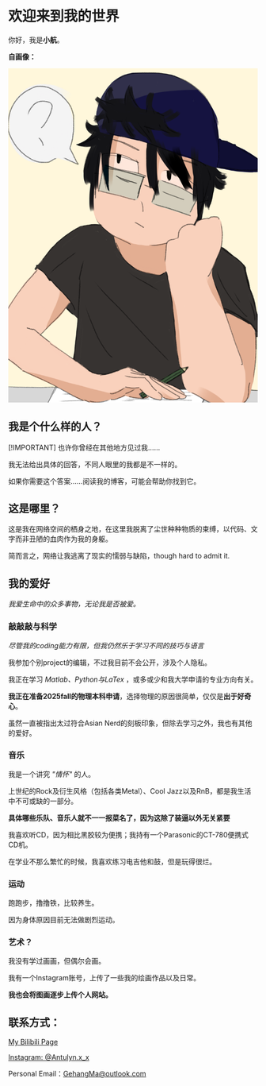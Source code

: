 
# 欢迎来到我的世界

你好，我是**小航**。

**自画像：**

![](Me.png)

## 我是个什么样的人？

[!IMPORTANT] 也许你曾经在其他地方见过我……

我无法给出具体的回答，不同人眼里的我都是不一样的。

如果你需要这个答案……阅读我的博客，可能会帮助你找到它。

## 这是哪里？

这是我在网络空间的栖身之地，在这里我脱离了尘世种种物质的束缚，以代码、文字而非丑陋的血肉作为我的身躯。

简而言之，网络让我逃离了现实的懦弱与缺陷，though hard to admit it.

## 我的爱好

*我爱生命中的众多事物，无论我是否被爱。*

### 敲敲敲与科学

*尽管我的coding能力有限，但我仍然乐于学习不同的技巧与语言*

我参加个别project的编辑，不过我目前不会公开，涉及个人隐私。

我正在学习 *Matlab、Python与LaTex* ，或多或少和我大学申请的专业方向有关。

**我正在准备2025fall的物理本科申请**，选择物理的原因很简单，仅仅是**出于好奇心**。

虽然一直被指出太过符合Asian Nerd的刻板印象，但除去学习之外，我也有其他的爱好。

### 音乐

我是一个讲究 *"情怀"* 的人。

上世纪的Rock及衍生风格（包括各类Metal）、Cool Jazz以及RnB，都是我生活中不可或缺的一部分。

**具体哪些乐队、音乐人就不一一报菜名了，因为这除了装逼以外无关紧要**

我喜欢听CD，因为相比黑胶较为便携；我持有一个Parasonic的CT-780便携式CD机。

在学业不那么繁忙的时候，我喜欢练习电吉他和鼓，但是玩得很烂。

### 运动

跑跑步，撸撸铁，比较养生。

因为身体原因目前无法做剧烈运动。

### 艺术？

我没有学过画画，但偶尔会画。

我有一个Instagram账号，上传了一些我的绘画作品以及日常。

**我也会将图画逐步上传个人网站。**

## 联系方式：

[My Bilibili Page](https://space.bilibili.com/317734902/)

[Instagram: @Antulyn.x_x](https://www.instagram.com/antulyn.x_x/)

Personal Email：GehangMa@outlook.com
